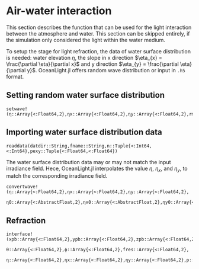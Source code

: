 # Air-water interaction

This section describes the function that can be used for the light interaction between the atmosphere and water. This section can be skipped entirely, if the simulation only considered the light within the water medium.

To setup the stage for light refraction, the data of water surface distribution is needed: water elevation $\eta$, the slope in x direction $\eta_{x} = \frac{\partial \eta}{\partial x}$ and y direction $\eta_{y} = \frac{\partial \eta}{\partial y}$. OceanLight.jl offers random wave distribution or input in `.h5` format. 

## Setting random water surface distribution

```@docs
setwave!(η::Array{<:Float64,2},ηx::Array{<:Float64,2},ηy::Array{<:Float64,2},rms::Float64,p::Param)
```

## Importing water surface distribution data

```@docs
readdata(datdir::String,fname::String,n::Tuple{<:Int64,<:Int64},pexy::Tuple{<:Float64,<:Float64})
```
The water surface distribution data may or may not match the input irradiance field. Hece, OceanLight.jl interpolates the value $\eta$, $\eta_x$, and $\eta_y$, to match the corresponding irradiance field. 

```@docs
convertwave!(η::Array{<:Float64,2},ηx::Array{<:Float64,2},ηy::Array{<:Float64,2},
                      η0::Array{<:AbstractFloat,2},ηx0::Array{<:AbstractFloat,2},ηy0::Array{<:AbstractFloat,2},kbc=0::Int64)
```

## Refraction

```@docs
interface!(xpb::Array{<:Float64,2},ypb::Array{<:Float64,2},zpb::Array{<:Float64,2},
                    θ::Array{<:Float64,2},ϕ::Array{<:Float64,2},fres::Array{<:Float64,2},
                    η::Array{<:Float64,2},ηx::Array{<:Float64,2},ηy::Array{<:Float64,2},p::Param)
```